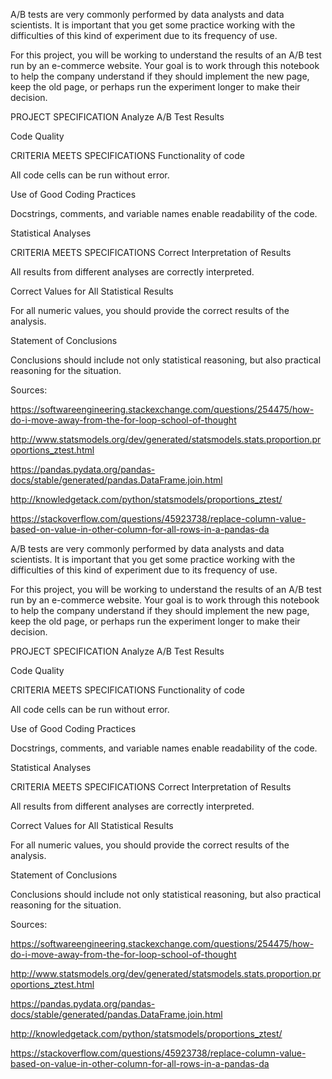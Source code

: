 

A/B tests are very commonly performed by data analysts and data scientists. It is important that you get some practice working with the difficulties of this kind of experiment due to its frequency of use.

For this project, you will be working to understand the results of an A/B test run by an e-commerce website. Your goal is to work through this notebook to help the company understand if they should implement the new page, keep the old page, or perhaps run the experiment longer to make their decision.

PROJECT SPECIFICATION
Analyze A/B Test Results

Code Quality

CRITERIA
MEETS SPECIFICATIONS
Functionality of code

All code cells can be run without error.

Use of Good Coding Practices

Docstrings, comments, and variable names enable readability of the code.

Statistical Analyses

CRITERIA
MEETS SPECIFICATIONS
Correct Interpretation of Results

All results from different analyses are correctly interpreted.

Correct Values for All Statistical Results

For all numeric values, you should provide the correct results of the analysis.

Statement of Conclusions

Conclusions should include not only statistical reasoning, but also practical reasoning for the situation.

Sources:

https://softwareengineering.stackexchange.com/questions/254475/how-do-i-move-away-from-the-for-loop-school-of-thought

http://www.statsmodels.org/dev/generated/statsmodels.stats.proportion.proportions_ztest.html

https://pandas.pydata.org/pandas-docs/stable/generated/pandas.DataFrame.join.html

http://knowledgetack.com/python/statsmodels/proportions_ztest/

https://stackoverflow.com/questions/45923738/replace-column-value-based-on-value-in-other-column-for-all-rows-in-a-pandas-da

A/B tests are very commonly performed by data analysts and data scientists. It is important that you get some practice working with the difficulties of this kind of experiment due to its frequency of use.

For this project, you will be working to understand the results of an A/B test run by an e-commerce website. Your goal is to work through this notebook to help the company understand if they should implement the new page, keep the old page, or perhaps run the experiment longer to make their decision.

PROJECT SPECIFICATION
Analyze A/B Test Results

Code Quality

CRITERIA
MEETS SPECIFICATIONS
Functionality of code

All code cells can be run without error.

Use of Good Coding Practices

Docstrings, comments, and variable names enable readability of the code.

Statistical Analyses

CRITERIA
MEETS SPECIFICATIONS
Correct Interpretation of Results

All results from different analyses are correctly interpreted.

Correct Values for All Statistical Results

For all numeric values, you should provide the correct results of the analysis.

Statement of Conclusions

Conclusions should include not only statistical reasoning, but also practical reasoning for the situation.

Sources:

https://softwareengineering.stackexchange.com/questions/254475/how-do-i-move-away-from-the-for-loop-school-of-thought

http://www.statsmodels.org/dev/generated/statsmodels.stats.proportion.proportions_ztest.html

https://pandas.pydata.org/pandas-docs/stable/generated/pandas.DataFrame.join.html

http://knowledgetack.com/python/statsmodels/proportions_ztest/

https://stackoverflow.com/questions/45923738/replace-column-value-based-on-value-in-other-column-for-all-rows-in-a-pandas-da
